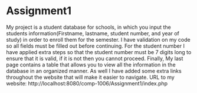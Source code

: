 # Assignment1
My project is a student database for schools, in which you input the students information(Firstname, lastname, student number, and year of study) in order to enroll them for the semester.
I have validation on my code so all fields must be filled out before continuing. For the student number I have applied extra steps so that the student number must be 7 digits long to ensure that it is valid, if it is not then you cannot proceed.
Finally, My last page contains a table that allows you to view all the information in the database in an organized manner.
As well I have added some extra links throughout the website that will make it easier to navigate.
URL to my website: http://localhost:8080/comp-1006/Assignment1/index.php
